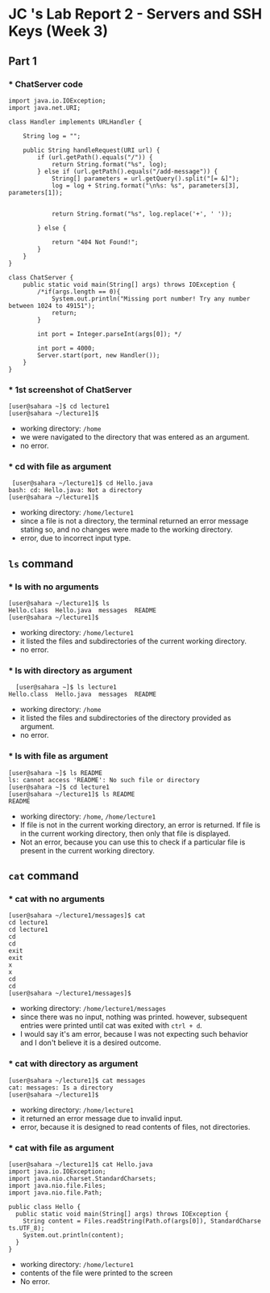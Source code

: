 # JC 's Lab Report 2 - Servers and SSH Keys (Week 3)

## Part 1
### * ChatServer code
```
import java.io.IOException;
import java.net.URI;

class Handler implements URLHandler {
   
    String log = "";

    public String handleRequest(URI url) {
        if (url.getPath().equals("/")) {
            return String.format("%s", log);
        } else if (url.getPath().equals("/add-message")) {
            String[] parameters = url.getQuery().split("[= &]");
            log = log + String.format("\n%s: %s", parameters[3], parameters[1]);
    
            
            return String.format("%s", log.replace('+', ' '));

        } else {
            
            return "404 Not Found!";
        }
    }
}

class ChatServer {
    public static void main(String[] args) throws IOException {
        /*if(args.length == 0){
            System.out.println("Missing port number! Try any number between 1024 to 49151");
            return;
        }

        int port = Integer.parseInt(args[0]); */

        int port = 4000;
        Server.start(port, new Handler());
    }
} 
```
### * 1st screenshot of ChatServer
 ```
[user@sahara ~]$ cd lecture1
[user@sahara ~/lecture1]$
```
- working directory: `/home`
- we were navigated to the directory that was entered as an argument.
- no error.
### * cd with file as argument
 ```
  [user@sahara ~/lecture1]$ cd Hello.java
bash: cd: Hello.java: Not a directory
[user@sahara ~/lecture1]$ 
```
  - working directory: `/home/lecture1`
  - since a file is not a directory, the terminal returned an error message stating so, and no changes were made to the working directory.
  - error, due to incorrect input type.
      
## `ls` command
### * ls with no arguments
  ```
[user@sahara ~/lecture1]$ ls
Hello.class  Hello.java  messages  README
[user@sahara ~/lecture1]$
```
  - working directory: `/home/lecture1`
  - it listed the files and subdirectories of the current working directory.
  - no error.
### * ls with directory as argument
```
  [user@sahara ~]$ ls lecture1
Hello.class  Hello.java  messages  README 
```
  - working directory: `/home`
  - it listed the files and subdirectories of the directory provided as argument.
  - no error.
### * ls with file as argument
```
[user@sahara ~]$ ls README
ls: cannot access 'README': No such file or directory
[user@sahara ~]$ cd lecture1
[user@sahara ~/lecture1]$ ls README
README
```
  - working directory: `/home`, `/home/lecture1`
  - If file is not in the current working directory, an error is returned. If file is in the current working directory, then only that file is displayed.
  - Not an error, because you can use this to check if a particular file is present in the current working directory.

## `cat` command
### * cat with no arguments
```
[user@sahara ~/lecture1/messages]$ cat
cd lecture1
cd lecture1
cd
cd
exit
exit
x
x
cd
cd
[user@sahara ~/lecture1/messages]$
```
  - working directory: `/home/lecture1/messages`
  - since there was no input, nothing was printed. however, subsequent entries were printed until cat was exited with `ctrl + d`.
  - I would say it's am error, because I was not expecting such behavior and I don't believe it is a desired outcome.
### * cat with directory as argument
```
[user@sahara ~/lecture1]$ cat messages
cat: messages: Is a directory
[user@sahara ~/lecture1]$
```
  - working directory: `/home/lecture1`
  - it returned an error message due to invalid input.
  - error, because it is designed to read contents of files, not directories.
### * cat with file as argument

```
[user@sahara ~/lecture1]$ cat Hello.java
import java.io.IOException;
import java.nio.charset.StandardCharsets;
import java.nio.file.Files;
import java.nio.file.Path;

public class Hello {
  public static void main(String[] args) throws IOException {
    String content = Files.readString(Path.of(args[0]), StandardCharse
ts.UTF_8);    
    System.out.println(content);
  }
}
```
  - working directory: `/home/lecture1`
  - contents of the file were printed to the screen
  - No error.
